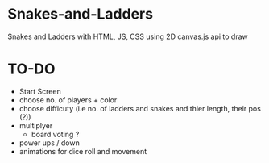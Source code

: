 # Snakes-and-Ladders

Snakes and Ladders with HTML, JS, CSS
using 2D canvas.js api to draw

# TO-DO

- Start Screen
- choose no. of players + color
- choose difficuty (i.e no. of ladders and snakes and thier length, their pos (?))
- multiplyer
  - board voting ?
- power ups / down
- animations for dice roll and movement
